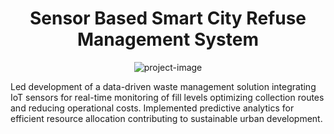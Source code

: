 <h1 align="center" id="title">Sensor Based Smart City Refuse Management System</h1>

<p align="center"><img src="https://socialify.git.ci/ShashwatkumarXD/Projects/image?language=1&amp;name=1&amp;owner=1&amp;stargazers=1&amp;theme=Light" alt="project-image"></p>

<p id="description">Led development of a data-driven waste management solution integrating IoT sensors for real-time monitoring of fill levels optimizing collection routes and reducing operational costs. Implemented predictive analytics for efficient resource allocation contributing to sustainable urban development.</p>
